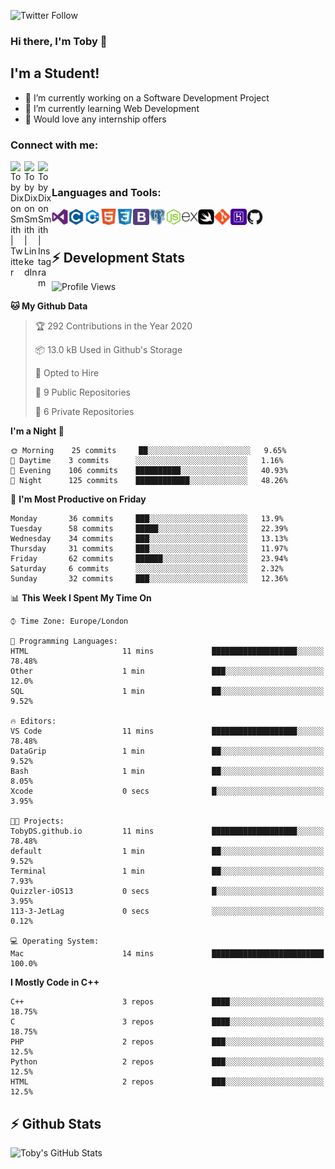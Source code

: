 ![Twitter Follow](https://img.shields.io/twitter/follow/TobyDixonSmith1?color=1DA1FA&logo=Twitter&style=for-the-badge)
### Hi there, I'm Toby 👋

## I'm a Student!
- 🔭 I’m currently working on a Software Development Project
- 🌱 I’m currently learning Web Development
- 💬 Would love any internship offers

### Connect with me:

[<img align="left" alt="Toby Dixon Smith | Twitter" width="22px" src="https://cdn.jsdelivr.net/npm/simple-icons@v3/icons/twitter.svg" />][twitter]
[<img align="left" alt="Toby Dixon Smith | LinkedIn" width="22px" src="https://cdn.jsdelivr.net/npm/simple-icons@v3/icons/linkedin.svg" />][linkedin]
[<img align="left" alt="Toby Dixon Smith | Instagram" width="22px" src="https://cdn.jsdelivr.net/npm/simple-icons@v3/icons/instagram.svg" />][instagram]

[twitter]: https://twitter.com/TobyDixonSmith1
[instagram]: https://www.instagram.com/toby_ds1/
[linkedin]: https://www.linkedin.com/in/toby-dixon-smith-4734331a3/

<br />

### Languages and Tools:

<img align="left" alt="Visual Studio Code" title="Visual Studio Code" width="26px" src="logos/visualstudio.png" />
<img align="left" alt="C" title="C" width="26px" src="logos/c.png" />
<img align="left" alt="C++" title="C++" width="26px" src="logos/c-plus.png" />
<img align="left" alt="HTML5"title="HTML 5" width="26px" src="logos/html.png" />
<img align="left" alt="CSS3" title="CSS 3" width="26px" src="logos/css3.png" />
<img align="left" alt="BootStrap" title="BootStrap" width="26px" src="logos/bootstrap.png" />
<img align="left" alt="PostgresSQL" title="PostgresSPQ" width="26px" src="logos/postgresql.png" />
<img align="left" alt="Node JS" title="Node JS" width="26px" src="logos/node-js.png" />
<img align="left" alt="Express" title="Express" width="26px" src="logos/express.png" />
<img align="left" alt="Swift" title="Swift" width="26px" src="logos/swift.png" />
<img align="left" alt="Git" title="Git" width="26px" src="logos/git.png" />
<img align="left" alt="Heroku" title="Heroku" width="26px" src="logos/heroku.png" />
<img align="left" alt="GitHub" title="GitHub" width="26px" src="logos/github.png" />
<br />
<br />

## :zap: Development Stats

<!--START_SECTION:waka-->
![Profile Views](http://img.shields.io/badge/Profile%20Views-385-blue)

**🐱 My Github Data** 

> 🏆 292 Contributions in the Year 2020
 > 
> 📦 13.0 kB Used in Github's Storage 
 > 
> 💼 Opted to Hire
 > 
> 📜 9 Public Repositories 
 > 
> 🔑 6 Private Repositories  

**I'm a Night 🦉** 

```text
🌞 Morning    25 commits     ██░░░░░░░░░░░░░░░░░░░░░░░   9.65% 
🌆 Daytime    3 commits      ░░░░░░░░░░░░░░░░░░░░░░░░░   1.16% 
🌃 Evening    106 commits    ██████████░░░░░░░░░░░░░░░   40.93% 
🌙 Night      125 commits    ████████████░░░░░░░░░░░░░   48.26%

```
📅 **I'm Most Productive on Friday** 

```text
Monday       36 commits     ███░░░░░░░░░░░░░░░░░░░░░░   13.9% 
Tuesday      58 commits     █████░░░░░░░░░░░░░░░░░░░░   22.39% 
Wednesday    34 commits     ███░░░░░░░░░░░░░░░░░░░░░░   13.13% 
Thursday     31 commits     ███░░░░░░░░░░░░░░░░░░░░░░   11.97% 
Friday       62 commits     ██████░░░░░░░░░░░░░░░░░░░   23.94% 
Saturday     6 commits      ░░░░░░░░░░░░░░░░░░░░░░░░░   2.32% 
Sunday       32 commits     ███░░░░░░░░░░░░░░░░░░░░░░   12.36%

```


📊 **This Week I Spent My Time On** 

```text
⌚︎ Time Zone: Europe/London

💬 Programming Languages: 
HTML                     11 mins             ███████████████████░░░░░░   78.48% 
Other                    1 min               ███░░░░░░░░░░░░░░░░░░░░░░   12.0% 
SQL                      1 min               ██░░░░░░░░░░░░░░░░░░░░░░░   9.52%

🔥 Editors: 
VS Code                  11 mins             ███████████████████░░░░░░   78.48% 
DataGrip                 1 min               ██░░░░░░░░░░░░░░░░░░░░░░░   9.52% 
Bash                     1 min               ██░░░░░░░░░░░░░░░░░░░░░░░   8.05% 
Xcode                    0 secs              █░░░░░░░░░░░░░░░░░░░░░░░░   3.95%

🐱‍💻 Projects: 
TobyDS.github.io         11 mins             ███████████████████░░░░░░   78.48% 
default                  1 min               ██░░░░░░░░░░░░░░░░░░░░░░░   9.52% 
Terminal                 1 min               ██░░░░░░░░░░░░░░░░░░░░░░░   7.93% 
Quizzler-iOS13           0 secs              █░░░░░░░░░░░░░░░░░░░░░░░░   3.95% 
113-3-JetLag             0 secs              ░░░░░░░░░░░░░░░░░░░░░░░░░   0.12%

💻 Operating System: 
Mac                      14 mins             █████████████████████████   100.0%

```

**I Mostly Code in C++** 

```text
C++                      3 repos             ████░░░░░░░░░░░░░░░░░░░░░   18.75% 
C                        3 repos             ████░░░░░░░░░░░░░░░░░░░░░   18.75% 
PHP                      2 repos             ███░░░░░░░░░░░░░░░░░░░░░░   12.5% 
Python                   2 repos             ███░░░░░░░░░░░░░░░░░░░░░░   12.5% 
HTML                     2 repos             ███░░░░░░░░░░░░░░░░░░░░░░   12.5%

```



<!--END_SECTION:waka-->

## :zap: Github Stats

<img align="left" alt="Toby's GitHub Stats" src="http://github-readme-stats.tobyds.vercel.app/api?username=TobyDS&hide=stars,contribs&show_icons=true&theme=dark&hide_border=true" />
